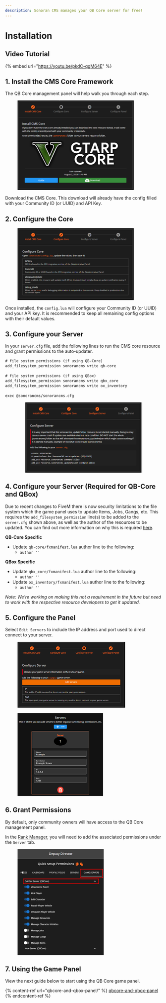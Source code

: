```yaml
---
description: Sonoran CMS manages your QB Core server for free!
---
```


# Installation

## Video Tutorial

{% embed url="https://youtu.be/pkdC-qgM64E" %}

## 1. Install the CMS Core Framework

The QB Core management panel will help walk you through each step.

<figure><img src="../../.gitbook/assets/image (2) (1) (1) (1) (1) (1) (1) (1) (1).png" alt="" width="375"><figcaption></figcaption></figure>

Download the CMS Core. This download will already have the config filled with your Community ID (or UUID) and API Key.

## 2. Configure the Core

<figure><img src="../../.gitbook/assets/image (3) (1) (1) (1) (1) (1).png" alt="" width="375"><figcaption></figcaption></figure>

Once installed, the `config.lua` will configure your Community ID (or UUID) and your API key. It is recommended to keep all remaining config options with their default values.

## 3. Configure your Server

In your `server.cfg` file, add the following lines to run the CMS core resource and grant permissions to the auto-updater.

```
# file system permissions (if using QB-Core)
add_filesystem_permission sonorancms write qb-core

# file system permissions (if using QBox)
add_filesystem_permission sonorancms write qbx_core
add_filesystem_permission sonorancms write ox_inventory

exec @sonorancms/sonorancms.cfg
```

<div align="center" data-full-width="false"><figure><img src="../../.gitbook/assets/image (4) (1) (1) (1) (1).png" alt="" width="375"><figcaption></figcaption></figure></div>

## 4. Configure your Server (Required for QB-Core and QBox)

Due to recent changes to FiveM there is now security limitations to the file system which the game panel uses to update Items, Jobs, Gangs, etc. This requires the `add_filesystem_permission` line(s) to be added to the `server.cfg` shown above, as well as the author of the resources to be updated. You can find out more information on why this is required [here](https://docs.fivem.net/docs/developers/sandbox/#file-system-permissions).

**QB-Core Specific**

* Update `qb-core/fxmanifest.lua` author line to the following:
  * `author ''`

**QBox Specific**

* Update `qbx_core/fxmanifest.lua` author line to the following:
  * `author ''`&#x20;
* Update `ox_inventory/fxmanifest.lua` author line to the following:
  * `author ''`&#x20;

_Note: We're working on making this not a requirement in the future but need to work with the respective resource developers to get it updated._

## 5. Configure the Panel

Select `Edit Servers` to include the IP address and port used to direct connect to your server.

<figure><img src="../../.gitbook/assets/image (5) (1) (1) (1) (1).png" alt="" width="347"><figcaption></figcaption></figure>

<figure><img src="../../.gitbook/assets/image (6) (1) (1) (1).png" alt="" width="276"><figcaption></figcaption></figure>

## 6. Grant Permissions

By default, only community owners will have access to the QB Core management panel.

In the [Rank Manager](../teamspeak-3-role-sync/adding-ranks.md), you will need to add the associated permissions under the `Server` tab.

<figure><img src="../../.gitbook/assets/CMS_GameServerPermsAnnotatedLess.png" alt="" width="278"><figcaption></figcaption></figure>

## 7. Using the Game Panel

View the next guide below to start using the QB Core game panel.

{% content-ref url="qbcore-and-qbox-panel/" %}
[qbcore-and-qbox-panel](qbcore-and-qbox-panel/)
{% endcontent-ref %}
